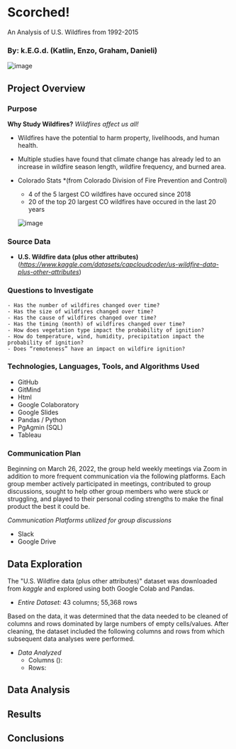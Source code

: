 # Scorched!
An Analysis of U.S. Wildfires from 1992-2015

### By: k.E.G.d. (Katlin, Enzo, Graham, Danieli)

![image](https://user-images.githubusercontent.com/92705556/164362996-733acdf8-498c-4ec8-83fc-886dc000c433.png)


## Project Overview

### Purpose
**Why Study Wildfires?**  *Wildfires affect us all!*
- Wildfires have the potential to harm property, livelihoods, and human health. 
- Multiple studies have found that climate change has already led to an increase in wildfire season length, wildfire frequency, and burned area.

- Colorado Stats *(from Colorado Division of Fire Prevention and Control)
    - 4 of the 5 largest CO wildfires have occured since 2018
    - 20 of the top 20 largest CO wildfires have occured in the last 20 years
    
  ![image](https://user-images.githubusercontent.com/92705556/164361745-b2a8f5df-9c5e-4cca-8481-0344584ea7f7.png)


### Source Data 
- **U.S. Wildfire data (plus other attributes)** (*https://www.kaggle.com/datasets/capcloudcoder/us-wildfire-data-plus-other-attributes*) 

### Questions to Investigate
    - Has the number of wildfires changed over time?
    - Has the size of wildfires changed over time?
    - Has the cause of wildfires changed over time?
    - Has the timing (month) of wildfires changed over time?
    - How does vegetation type impact the probability of ignition?
    - How do temperature, wind, humidity, precipitation impact the probability of ignition?
    - Does “remoteness” have an impact on wildfire ignition?


### Technologies, Languages, Tools, and Algorithms Used
- GitHub
- GitMind
- Html
- Google Colaboratory
- Google Slides
- Pandas / Python
- PgAgmin (SQL)
- Tableau

### Communication Plan
Beginning on March 26, 2022, the group held weekly meetings via Zoom in addition to more frequent communication via the following platforms. Each group member actively participated in meetings, contributed to group discussions, sought to help other group members who were stuck or struggling, and played to their personal coding strengths to make the final product the best it could be.

*Communication Platforms utilized for group discussions*
- Slack
- Google Drive

## Data Exploration
The "U.S. Wildfire data (plus other attributes)" dataset was downloaded from *kaggle* and explored using both Google Colab and Pandas. 
- *Entire Dataset:* 43 columns; 55,368 rows 
  
Based on the data, it was determined that the data needed to be cleaned of columns and rows dominated by large numbers of empty cells/values. After cleaning, the dataset included the following columns and rows from which subsequent data analyses were performed.  
- *Data Analyzed* 
    - Columns (): 
    - Rows: 

## Data Analysis

## Results

## Conclusions
